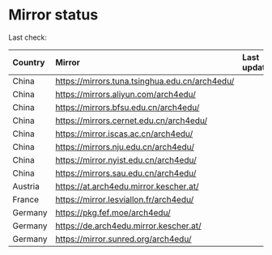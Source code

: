<script src="./time.js"></script>
# Mirror status
Last check: <script type="text/javascript">localize(1721219872.6078131);</script>

|Country|Mirror|Last update|
|:------|:-----|:----------|
|China|https://mirrors.tuna.tsinghua.edu.cn/arch4edu/|<script type="text/javascript">localize(1721198217);</script>|
|China|https://mirrors.aliyun.com/arch4edu/|<script type="text/javascript">localize(1721198217);</script>|
|China|https://mirrors.bfsu.edu.cn/arch4edu/|<script type="text/javascript">localize(1721198217);</script>|
|China|https://mirrors.cernet.edu.cn/arch4edu/|<script type="text/javascript">localize(1721198217);</script>|
|China|https://mirror.iscas.ac.cn/arch4edu/|<script type="text/javascript">localize(1721198217);</script>|
|China|https://mirrors.nju.edu.cn/arch4edu/|<script type="text/javascript">localize(1721154879);</script>|
|China|https://mirror.nyist.edu.cn/arch4edu/|<script type="text/javascript">localize(1721154879);</script>|
|China|https://mirrors.sau.edu.cn/arch4edu/|<script type="text/javascript">localize(1721198217);</script>|
|Austria|https://at.arch4edu.mirror.kescher.at/|<script type="text/javascript">localize(1721198217);</script>|
|France|https://mirror.lesviallon.fr/arch4edu/|<script type="text/javascript">localize(1721154879);</script>|
|Germany|https://pkg.fef.moe/arch4edu/|<script type="text/javascript">localize(1721198217);</script>|
|Germany|https://de.arch4edu.mirror.kescher.at/|<script type="text/javascript">localize(1721198217);</script>|
|Germany|https://mirror.sunred.org/arch4edu/|<script type="text/javascript">localize(1721198217);</script>|

<script src="./tablefilter/tablefilter.js"></script>
<script src="./table.js"></script>